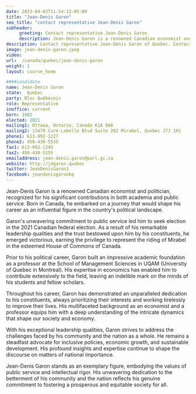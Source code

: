 ```yaml
---
date: 2023-04-02T11:54:12-05:00
title: "Jean-Denis Garon"
seo_title: "contact representative Jean-Denis Garon"
subheader:
     greeting: Contact representative Jean-Denis Garon
     description: Jean-Denis Garon is a renowned Canadian economist and politician, recognized for his significant contributions in both academia and public service.
description: Contact representative Jean-Denis Garon of Quebec. Contact information for Jean-Denis Garon includes email address, phone number, and mailing address.
image: jean-denis-garon.jpeg
video:
url:  /canada/quebec/jean-denis-garon
weight: 1
layout: course_home

####candidate
name: Jean-Denis Garon
state:	Quebec
party: Bloc Québécois
role: Representative
inoffice: current
born: 1982
elected: 2021
mailing1: Ottawa, Ontario, Canada K1A 0A6
mailing2: 13479 Curé-Labelle Blvd Suite 202 Mirabel, Quebec J7J 1H1
phone1: 613-992-1227
phone2: 450-430-5535
fax1: 613-992-1245
fax2: 450-430-5155
emailaddress: jean-denis.garon@parl.gc.ca
website: http://jdgaron.quebec
twitter: JeanDenisGaron1
facebook: jeandenisgaronbq
---
```


Jean-Denis Garon is a renowned Canadian economist and politician, recognized for his significant contributions in both academia and public service. Born in Canada, he embarked on a journey that would shape his career as an influential figure in the country's political landscape.

Garon's unwavering commitment to public service led him to seek election in the 2021 Canadian federal election. As a result of his remarkable leadership qualities and the trust bestowed upon him by his constituents, he emerged victorious, earning the privilege to represent the riding of Mirabel in the esteemed House of Commons of Canada.

Prior to his political career, Garon built an impressive academic foundation as a professor at the School of Management Sciences in UQAM (University of Quebec in Montreal). His expertise in economics has enabled him to contribute extensively to the field, leaving an indelible mark on the minds of his students and fellow scholars.

Throughout his career, Garon has demonstrated an unparalleled dedication to his constituents, always prioritizing their interests and working tirelessly to improve their lives. His multifaceted background as an economist and a professor equips him with a deep understanding of the intricate dynamics that shape our society and economy.

With his exceptional leadership qualities, Garon strives to address the challenges faced by his community and the nation as a whole. He remains a steadfast advocate for inclusive policies, economic growth, and sustainable development. His profound insights and expertise continue to shape the discourse on matters of national importance.

Jean-Denis Garon stands as an exemplary figure, embodying the values of public service and intellectual rigor. His unwavering dedication to the betterment of his community and the nation reflects his genuine commitment to fostering a prosperous and equitable society for all.

